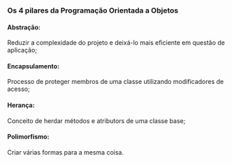 ### Os 4 pilares da Programação Orientada a Objetos

#### Abstração: 
Reduzir a complexidade do projeto e deixá-lo mais eficiente em questão de aplicação;

#### Encapsulamento: 
Processo de proteger membros de uma classe utilizando modificadores de acesso;

#### Herança: 
Conceito de herdar métodos e atributors de uma classe base;

#### Polimorfismo: 
Criar várias formas para a mesma coisa.

